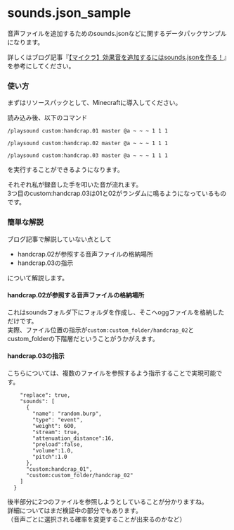 # sounds.json_sample
音声ファイルを追加するためのsounds.jsonなどに関するデータパックサンプルになります。

詳しくはブログ記事『[【マイクラ】効果音を追加するにはsounds.jsonを作る！](https://natsumake.com/sounds_json/)』を参考にしてください。

<h3>使い方</h3>
まずはリソースパックとして、Minecraftに導入してください。

読み込み後、以下のコマンド

```/playsound custom:handcrap.01 master @a ~ ~ ~ 1 1 1```

```/playsound custom:handcrap.02 master @a ~ ~ ~ 1 1 1```

```/playsound custom:handcrap.03 master @a ~ ~ ~ 1 1 1```

を実行することができるようになります。

それぞれ私が録音した手を叩いた音が流れます。<br>
3つ目のcustom:handcrap.03は01と02がランダムに鳴るようになっているものです。

<h3>簡単な解説</h3>
ブログ記事で解説していない点として

+ handcrap.02が参照する音声ファイルの格納場所
+ handcrap.03の指示

について解説します。

<h4>handcrap.02が参照する音声ファイルの格納場所</h4>

これはsoundsフォルダ下にフォルダを作成し、そこへoggファイルを格納しただけです。<br>
実際、ファイル位置の指示が```custom:custom_folder/handcrap_02```とcustom_folderの下階層だということがうかがえます。

<h4>handcrap.03の指示</h4>

こちらについては、複数のファイルを参照するよう指示することで実現可能です。

```  "handcrap.03": {
    "replace": true,
    "sounds": [
      {
        "name": "random.burp",
        "type": "event",
        "weight": 600,
        "stream": true,
        "attenuation_distance":16,
        "preload":false,
        "volume":1.0,
        "pitch":1.0
      },
      "custom:handcrap_01",
      "custom:custom_folder/handcrap_02"
    ]
  }
```
後半部分に2つのファイルを参照しようとしていることが分かりますね。<br>
詳細についてはまだ検証中の部分でもあります。<br>
（音声ごとに選択される確率を変更することが出来るのかなど）
